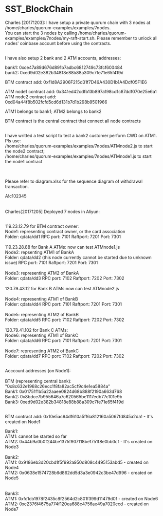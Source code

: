 # SST_BlockChain

Charles [20171203]: I have setup a private quorum chain with 3 nodes at /home/charles/quorum-examples/examples/7nodes. <br>
You can start the 3 nodes by calling /home/charles/quorum-examples/examples/7nodes/my-raft-start.sh. Please remember to unlock all nodes' coinbase account before using the contracts.
<br><br>

I have also setup 2 bank and 2 ATM accounts, addresses:<br>


bank1: 0xce47a89d676d891b7adbc6812749c73fcf600484<br>
bank2: 0xed9d02e382b34818e88b88a309c7fe71e65f419d<br>

BTM contract add: 0xf1d8A2906F215d31f7D46A430D1b1A4Ddf05F1E6<br>

ATM node1 contract add: 0x341ed42cdfb13b897a198cd1c87ddf070e25e6a1<br>
ATM node2 contract add: 0xd04a44f8b502fcfd5cd6d131b7d1b298b9501966<br>



ATM1 belongs to bank1; ATM2 belongs to bank2<br>



BTM contract is the central contract that connect all node contracts<br><br>

I have writted a test script to test a bank2 customer perform CWD on ATM1. Pls use:<br>
/home/charles/quorum-examples/examples/7nodes/ATMnode2.js to start the node2 contract;<br>
/home/charles/quorum-examples/examples/7nodes/ATMnode1.js to start the node1 contract<br>
<br><br>

Please refer to diagram.xlsx for the sequence diagram of withdrawal transaction.

A!c102345
<br><br><br>
Charles[20171205] Deployed 7 nodes in Aliyun:<br><br>

119.23.12.79 for BTM contract owner:<br>
Node1: representing contract owner, or the card association<br>
Folder: qdata/dd1
RPC port: 7101
Raftport: 7201
Port: 7301
<br><br>
119.23.28.88 for Bank A ATMs: now can test ATMnode1.js<br>
Node2: repsenting ATM1 of BankA<br>
Folder: qdata/dd2 (this node currently cannot be started due to unknown issue)
RPC port: 7101
Raftport: 7201
Port: 7301
<br><br>
Node3: representing ATM2 of BankA<br>
Folder: qdata/dd3
RPC port: 7102
Raftport: 7202
Port: 7302
<br><br>
120.79.43.12 for Bank B ATMs:now can test ATMnode2.js<br><br>
Node4: representing ATM1 of BankB<br>
Folder: qdata/dd4
RPC port: 7101
Raftport: 7201
Port: 7301
<br><br>
Node5: representing ATM2 of BankB<br>
Folder: qdata/dd5
RPC port: 7102
Raftport: 7202
Port: 7302
<br><br>
120.79.41.102 for Bank C ATMs:<br>
Node6: representing ATM1 of BankC<br>
Folder: qdata/dd6
RPC port: 7101
Raftport: 7201
Port: 7301
<br><br>
Node7: representing ATM2 of BankC<br>
Folder: qdata/dd7
RPC port: 7102
Raftport: 7202
Port: 7302
<br><br>

Acccount addresses (on Node1):<br><br>
BTM (representing central bank): "0x8c632e1968c26ecc1f8fa82ac5cf9c4e1ea5884a"<br>
Bank1: 0x01751f1b5a22aaee0824d68b888f2190a663d768<br>
Bank2: 0x8bdce7b955646a7c620565be1117edb77c101e9b<br>
Bank3: 0xed9d02e382b34818e88b88a309c7fe71e65f419d
<br><br>

BTM contract add: 0x10e5ac94df610a5ff6a812160a5067fd845a2da1 - It's created on Node1
<br>

Bank1:<br>
ATM1: cannot be started so far<br>
ATM2: 0x44b9a0b0f244be1375f907118be1751f8e0bb0cf - It's created on Node3<br>
<br>
Bank2:<br>
ATM1: 0x9186eb3d20cbd1f5f992a950d808c4495153abd5 - created on Node4<br>
ATM2: 0x0638e1574728b6d862dd5d3a3e0942c3be47d996 - created on Node5<br>
<br><br>
Bank3:<br>
ATM1: 0xfc1cb1978f2435c8f2564d2c801f399d11479d0f - created on Node6<br>
ATM2: 0xc2376f4675a774f120ea688c4756ae49a7020ccd - created on Node7<br>
<br>



